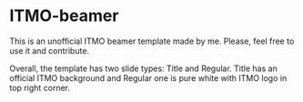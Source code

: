 # ITMO-beamer
This is an unofficial ITMO beamer template made by me. Please, feel free to use it and contribute.

Overall, the template has two slide types: Title and Regular. Title has an official ITMO background and Regular one is pure white with ITMO logo in top right corner.
